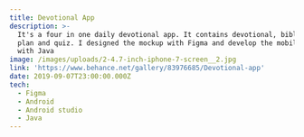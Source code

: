 ```yaml
---
title: Devotional App
description: >-
  It's a four in one daily devotional app. It contains devotional, bible, study
  plan and quiz. I designed the mockup with Figma and develop the mobile app
  with Java
image: /images/uploads/2-4.7-inch-iphone-7-screen__2.jpg
link: 'https://www.behance.net/gallery/83976685/Devotional-app'
date: 2019-09-07T23:00:00.000Z
tech:
  - Figma
  - Android
  - Android studio
  - Java
---
```



